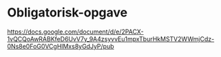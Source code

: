 # Obligatorisk-opgave
https://docs.google.com/document/d/e/2PACX-1vQCQoAwRABKfeD6UvV7y_9A4zsyvvEu1mpxTburHkMSTV2WWmjCdz-0Ns8e0FoG0VCgHlMxs8yGdJyP/pub
